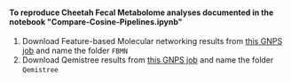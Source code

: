 #### To reproduce Cheetah Fecal Metabolome analyses documented in the notebook "Compare-Cosine-Pipelines.ipynb"

1. Download Feature-based Molecular networking results from [this GNPS job](https://gnps.ucsd.edu/ProteoSAFe/status.jsp?task=8cc48b102b3d41179e0456fd73e89e0d) and name the folder `FBMN`
2. Download Qemistree results from [this GNPS job](https://gnps.ucsd.edu/ProteoSAFe/status.jsp?task=9c8fa1553d1a43e08e1dca30723c868c) and name the folder `Qemistree`
